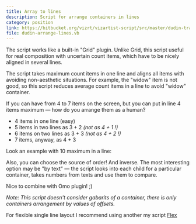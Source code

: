 ```yaml
---
title: Array to lines
description: Script for arrange containers in lines
category: position
link: https://bitbucket.org/vizrt/vizartist-script/src/master/dudin-transform/dudin-arrange/dudin-arrange-lines/
file: dudin-arrange-lines.vb
---
```


<interface-description image="arrange-line-ui.png" />

The script works like a built-in "Grid" plugin. Unlike Grid, this script useful for real composition with uncertain count items, which have to be nicely aligned in several lines.

<media-image name="arrange-line-cover.png" />

The script takes maximum count items in one line and aligns all items with avoiding non-aesthetic situations. For example, the "widow" item is not good, so this script reduces average count items in a line to avoid "widow" container.

If you can have from 4 to 7 items on the screen, but you can put in line 4 items maximum — how do you arrange them as a human?

* 4 items in one line (easy)
* 5 items in two lines as 3 + 2 _(not as 4 + 1 !)_
* 6 items on two lines as 3 + 3 _(not as 4 + 2 !)_
* 7 items, anyway, as 4 + 3

Look an example with 10 maximum in a line:

<media-youtube url="https://www.youtube.com/embed/wLey8TXrpT8" />

Also, you can choose the source of order! And inverse. The most interesting option may be "by text" — the script looks into each child for a particular container, takes numbers from texts and use them to compare.

Nice to combine with Omo plugin! ;)

_Note: This script doesn't consider gabarits of a container, there is only containers arrangement by values of offsets._

For flexible single line layout I recommend using another my script [Flex](/scripts/vizartist/flex/)
